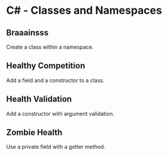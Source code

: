 # C# - Classes and Namespaces

## Braaainsss
Create a class within a namespace.

## Healthy Competition
Add a field and a constructor to a class.

## Health Validation
Add a constructor with argument validation.

## Zombie Health
Use a private field with a getter method.
